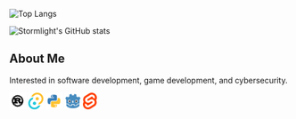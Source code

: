 ![Top Langs](https://github-readme-stats.vercel.app/api/top-langs/?username=StormLight14&theme=dark)

![Stormlight's GitHub stats](https://github-readme-stats.vercel.app/api?username=stormlight14&show_icons=true&theme=dark&hide_rank=true&custom_title=Github+Stats)

## About Me
Interested in software development, game development, and cybersecurity.

<code><img height="30" alt="rust :3" src="https://github.com/StormLight14/StormLight14/blob/main/img/rust-logo.png?raw=true"></code>
<code><img height="30" alt="tauri" src="https://github.com/StormLight14/StormLight14/blob/main/img/tauri-logo.png?raw=true"></code>
<code><img height="30" alt="python" src="https://github.com/StormLight14/StormLight14/blob/main/img/python-logo.png?raw=true"></code>
<code><img height="30" alt="godot" src="https://github.com/StormLight14/StormLight14/blob/main/img/godot-logo.png?raw=true"></code>
<code><img height="30" alt="svelte" src="https://github.com/StormLight14/StormLight14/blob/main/img/svelte-logo.png?raw=true"></code>
